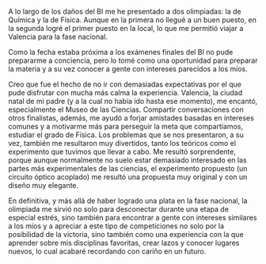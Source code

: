 A lo largo de los daños del BI me he presentado a dos olimpiadas: la de Química y la de Física. Aunque en la primera no llegué a un buen puesto, en la segunda logré el primer puesto en la local, lo que me permitió viajar a Valencia para la fase nacional.

Como la fecha estaba próxima a los exámenes finales del BI no pude prepararme a conciencia, pero lo tomé como una oportunidad para preparar la materia y a su vez conocer a gente con intereses parecidos a los míos.

Creo que fue el hecho de no ir con demasiadas expectativas por el que pude disfrutar con mucha más calma la experiencia. Valencia, la ciudad natal de mi padre (y a la cual no había ido hasta ese momento), me encantó, especialmente el Museo de las Ciencias. Compartir conversaciones con otros finalistas, además, me ayudó a forjar amistades basadas en intereses comunes y a motivarme más para perseguir la meta que compartíamos, estudiar el grado de Física. Los problemas que se nos presentaron, a su vez, también me resultaron muy divertidos, tanto los teóricos como el experimento que tuvimos que llevar a cabo. Me resultó sorprendente, porque aunque normalmente no suelo estar demasiado interesado en las partes más experimentales de las ciencias, el experimento propuesto (un circuito óptico acoplado) me resultó una propuesta muy original y con un diseño muy elegante. 

En definitiva, y más allá de haber logrado una plata en la fase nacional, la olimpiada me sirvió no solo para desconectar durante una etapa de especial estrés, sino también para encontrar a gente con intereses similares a los míos y a apreciar a este tipo de competiciones no solo por la posibilidad de la victoria, sino también como una experiencia con la que aprender sobre mis disciplinas favoritas, crear lazos y conocer lugares nuevos, lo cual acabaré recordando con cariño en un futuro.
